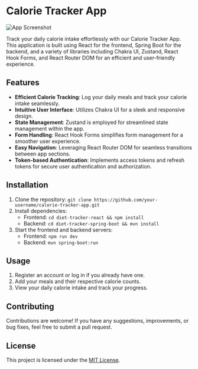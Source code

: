 # Calorie Tracker App

![App Screenshot](link-to-your-screenshot.png)

Track your daily calorie intake effortlessly with our Calorie Tracker App. This application is built using React for the frontend, Spring Boot for the backend, and a variety of libraries including Chakra UI, Zustand, React Hook Forms, and React Router DOM for an efficient and user-friendly experience.

## Features

- **Efficient Calorie Tracking**: Log your daily meals and track your calorie intake seamlessly.
- **Intuitive User Interface**: Utilizes Chakra UI for a sleek and responsive design.
- **State Management**: Zustand is employed for streamlined state management within the app.
- **Form Handling**: React Hook Forms simplifies form management for a smoother user experience.
- **Easy Navigation**: Leveraging React Router DOM for seamless transitions between app sections.
- **Token-based Authentication**: Implements access tokens and refresh tokens for secure user authentication and authorization.

## Installation

1. Clone the repository: `git clone https://github.com/your-username/calorie-tracker-app.git`
2. Install dependencies:
   - Frontend: `cd diet-tracker-react && npm install`
   - Backend: `cd diet-tracker-spring-boot && mvn install`
3. Start the frontend and backend servers:
   - Frontend: `npm run dev`
   - Backend: `mvn spring-boot:run`

## Usage

1. Register an account or log in if you already have one.
2. Add your meals and their respective calorie counts.
3. View your daily calorie intake and track your progress.

## Contributing

Contributions are welcome! If you have any suggestions, improvements, or bug fixes, feel free to submit a pull request.

## License

This project is licensed under the [MIT License](link-to-license).

